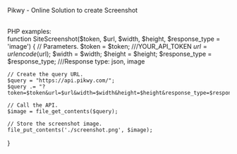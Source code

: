 Pikwy - Online Solution to create Screenshot <br>
<a style="color:white" href="https://pikwy.com/api.html">Documentation</a><br>

PHP examples:<br>
function SiteScreenshot($token, $url, $width, $height, $response_type = 'image') {
	// Parameters.
	$token = $token; ///YOUR_API_TOKEN
	$url = urlencode($url);
	$width = $width;
	$height = $height;
	$response_type = $response_type; ///Response type: json, image

	// Create the query URL.
	$query = "https://api.pikwy.com/";
	$query .= "?token=$token&url=$url&width=$width&height=$height&response_type=$response_type";

	// Call the API.
	$image = file_get_contents($query);

	// Store the screenshot image.
	file_put_contents('./screenshot.png', $image);
}
